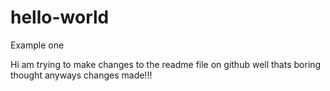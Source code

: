 # hello-world
Example one 


Hi am trying to make changes to the readme file on github well thats boring thought anyways changes made!!!
